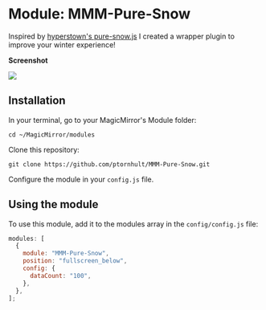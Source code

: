 # Module: MMM-Pure-Snow

Inspired by [hyperstown's pure-snow.js](https://github.com/hyperstown/pure-snow.js/blob/master/pure-snow.js) I created a wrapper plugin to improve your winter experience!

**Screenshot**

![](.github/example-water.png)

## Installation

In your terminal, go to your MagicMirror's Module folder:

```
cd ~/MagicMirror/modules
```

Clone this repository:

```
git clone https://github.com/ptornhult/MMM-Pure-Snow.git
```

Configure the module in your `config.js` file.

## Using the module

To use this module, add it to the modules array in the `config/config.js` file:

```javascript
modules: [
  {
    module: "MMM-Pure-Snow",
    position: "fullscreen_below",
    config: {
      dataCount: "100",
    },
  },
];
```
